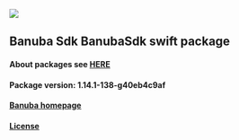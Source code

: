 [![](https://www.banuba.com/hubfs/Banuba_November2018/Images/Banuba%20SDK.png)](https://docs.banuba.com/face-ar-sdk-v1/ios/ios_overview)

## Banuba Sdk BanubaSdk swift package

#### About packages see [HERE](https://docs.banuba.com/face-ar-sdk-v1/ios/ios_packages)

#### Package version: **1.14.1-138-g40eb4c9af**

#### **[Banuba homepage](https://banuba.com)**

#### **[License](https://www.banuba.com/terms)**
